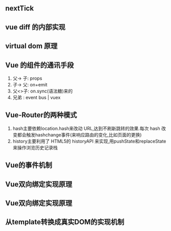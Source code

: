 ## nextTick

## vue diff 的内部实现

## virtual dom 原理


## Vue 的组件的通讯手段
1. 父-> 子: props
2. 子-> 父: on+emit
3. 父<>子: on.sync(语法糖)来的
4. 兄弟 : event bus | vuex

## Vue-Router的两种模式
1. hash主要依赖location.hash来改动 URL,达到不刷新跳转的效果.每次 hash 改变都会触发hashchange事件(来响应路由的变化,比如页面的更换)
2. history主要利用了 HTML5的 historyAPI 来实现,用pushState和replaceState来操作浏览历史记录栈


## Vue的事件机制

## Vue双向绑定实现原理


## Vue双向绑定实现原理

## 从template转换成真实DOM的实现机制

